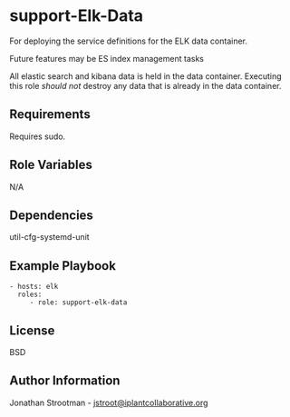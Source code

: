 support-Elk-Data
================

For deploying the service definitions for the ELK data container.

Future features may be ES index management tasks

All elastic search and kibana data is held in the data container. Executing
this role _should not_ destroy any data that is already in the data container.

Requirements
------------

Requires sudo.

Role Variables
--------------

N/A

Dependencies
------------

util-cfg-systemd-unit

Example Playbook
----------------

    - hosts: elk
      roles:
         - role: support-elk-data

License
-------

BSD

Author Information
------------------

Jonathan Strootman - jstroot@iplantcollaborative.org
